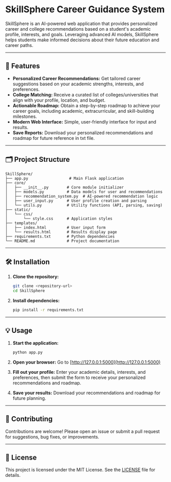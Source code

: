 
# SkillSphere Career Guidance System

SkillSphere is an AI-powered web application that provides personalized career and college recommendations based on a student's academic profile, interests, and goals. Leveraging advanced AI models, SkillSphere helps students make informed decisions about their future education and career paths.

---

## 🚀 Features

- **Personalized Career Recommendations:** Get tailored career suggestions based on your academic strengths, interests, and preferences.
- **College Matching:** Receive a curated list of colleges/universities that align with your profile, location, and budget.
- **Actionable Roadmap:** Obtain a step-by-step roadmap to achieve your career goals, including academic, extracurricular, and skill-building milestones.
- **Modern Web Interface:** Simple, user-friendly interface for input and results.
- **Save Reports:** Download your personalized recommendations and roadmap for future reference in txt file.

---

## 🗂️ Project Structure

```
SkillSphere/
├── app.py                  # Main Flask application
├── core/
│   ├── __init__.py        # Core module initializer
│   ├── models.py          # Data models for user and recommendations
│   ├── recommendation_system.py  # AI-powered recommendation logic
│   ├── user_input.py      # User profile creation and parsing
│   └── utils.py           # Utility functions (API, parsing, saving)
├── static/
│   └── css/
│       └── style.css      # Application styles
├── templates/
│   ├── index.html         # User input form
│   └── results.html       # Results display page
├── requirements.txt       # Python dependencies
└── README.md              # Project documentation
```

---

## 🛠️ Installation

1. **Clone the repository:**
   ```sh
   git clone <repository-url>
   cd SkillSphere
   ```

2. **Install dependencies:**
   ```sh
   pip install -r requirements.txt
   ```

---

## 💡 Usage

1. **Start the application:**
   ```sh
   python app.py
   ```

2. **Open your browser:**
   Go to [http://127.0.0.1:5000](http://127.0.0.1:5000)

3. **Fill out your profile:**
   Enter your academic details, interests, and preferences, then submit the form to receive your personalized recommendations and roadmap.

4. **Save your results:**
   Download your recommendations and roadmap for future planning.

---

## 🤝 Contributing

Contributions are welcome! Please open an issue or submit a pull request for suggestions, bug fixes, or improvements.

---

## 📄 License

This project is licensed under the MIT License. See the [LICENSE](LICENSE) file for details.
